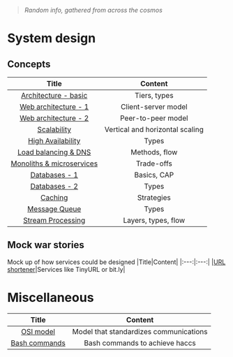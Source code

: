 > _Random info, gathered from across the cosmos_

# System design
## Concepts
|Title|Content|
|:---:|:---:|
|[Architecture - basic](system-design/1-architecture-basic.md)|Tiers, types|
|[Web architecture - 1](system-design/2-web-architecture-1.md)|Client-server model|
|[Web architecture - 2](system-design/2-web-architecture-2.md)|Peer-to-peer model|
|[Scalability](system-design/3-scalability.md)|Vertical and horizontal scaling|
|[High Availability](system-design/4-high-availability.md)|Types|
|[Load balancing & DNS](system-design/5-load-balancing-%26-dns.md)|Methods, flow|
|[Monoliths & microservices](system-design/6-monolith-%26-microservices.md)|Trade-offs|
|[Databases - 1](system-design/7-databases-1.md)|Basics, CAP|
|[Databases - 2](system-design/7-databases-2.md)|Types|
|[Caching](system-design/8-caching.md)|Strategies|
|[Message Queue](system-design/9-message-queue.md)|Types|
|[Stream Processing](system-design/10-stream-processing.md)|Layers, types, flow|

## Mock war stories
Mock up of how services could be designed
|Title|Content|
|:---:|:---:|
|[URL shortener](system-design/mock-war-stories/url-shortener.md)|Services like TinyURL or bit.ly|

# Miscellaneous
|Title|Content|
|:---:|:---:|
|[OSI model](misc/osi-model.md)|Model that standardizes communications|
|[Bash commands](misc/bash-commands.md)|Bash commands to achieve haccs|